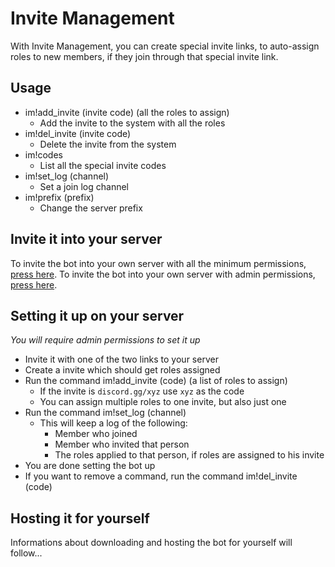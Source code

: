 # Invite Management
With Invite Management, you can create special invite links, to auto-assign roles to new members, if they join through that special invite link.

## Usage
- im!add_invite (invite code) (all the roles to assign)
	- Add the invite to the system with all the roles
- im!del_invite (invite code)
	- Delete the invite from the system
- im!codes
	- List all the special invite codes
- im!set_log (channel)
	- Set a join log channel
- im!prefix (prefix)
	- Change the server prefix
## Invite it into your server

To invite the bot into your own server with all the minimum permissions, [press here](https://discord.com/oauth2/authorize?client_id=802514124415172618&permissions=268520544&scope=bot).
To invite the bot into your own server with admin permissions, [press here](https://discord.com/api/oauth2/authorize?client_id=802514124415172618&permissions=8&scope=bot).

## Setting it up on your server
*You will require admin permissions to set it up*

- Invite it with one of the two links to your server
- Create a invite which should get roles assigned
- Run the command im!add_invite (code) (a list of roles to assign)
	- If the invite is `discord.gg/xyz` use `xyz` as the code
	- You can assign multiple roles to one invite, but also just one
- Run the command im!set_log (channel)
	- This will keep a log of the following:
		- Member who joined
		- Member who invited that person
		- The roles applied to that person, if roles are assigned to his  invite
- You are done setting the bot up
- If you want to remove a command, run the command im!del_invite (code)

## Hosting it for yourself
Informations about downloading and hosting the bot for yourself will follow...
